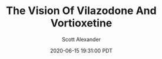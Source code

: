---
layout: podcast
title: "The Vision Of Vilazodone And Vortioxetine"
author: Scott Alexander
description: https://slatestarcodex.com/2020/06/15/the-vision-of-vilazodone-and-vortioxetine/
date: 2020-06-15 19:31:00 PDT
length: 5159453
duration: 1290
guid: the-vision-of-vilazodone-and-vortioxetine
---